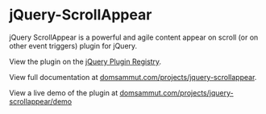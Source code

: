 jQuery-ScrollAppear
===================

jQuery ScrollAppear is a powerful and agile content appear on scroll (or on other event triggers) plugin for jQuery.

View the plugin on the <a href="http://plugins.jquery.com/scrollAppear/">jQuery Plugin Registry</a>.

View full documentation at <a href="https://www.domsammut.com/projects/jquery-scrollappear?utm_source=GitHub&utm_medium=readme.md&utm_campaign=jQueryScrollAppear">domsammut.com/projects/jquery-scrollappear</a>.

View a live demo of the plugin at <a href="https://www.domsammut.com/projects/jquery-scrollappear/demo?utm_source=GitHub&utm_medium=readme.md&utm_campaign=jQueryScrollAppear">domsammut.com/projects/jquery-scrollappear/demo</a>
